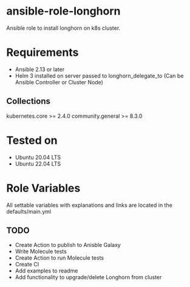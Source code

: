 # ansible-role-longhorn
Ansible role to install longhorn on k8s cluster.

# Requirements
- Ansible 2.13 or later
- Helm 3 installed on server passed to longhorn_delegate_to (Can be Ansible Controller or Cluster Node)

## Collections
kubernetes.core >= 2.4.0
community.general >= 8.3.0

# Tested on
- Ubuntu 20.04 LTS
- Ubuntu 22.04 LTS

# Role Variables
All settable variables with explanations and links are located in the defaults/main.yml

## TODO
- Create Action to publish to Anisble Galaxy
- Write Molecule tests
- Create Action to run Molecule tests
- Create CI
- Add examples to readme
- Add functionality to upgrade/delete Longhorn from cluster
